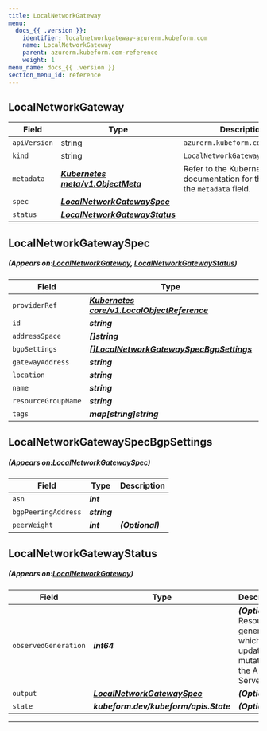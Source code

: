 ```yaml
---
title: LocalNetworkGateway
menu:
  docs_{{ .version }}:
    identifier: localnetworkgateway-azurerm.kubeform.com
    name: LocalNetworkGateway
    parent: azurerm.kubeform.com-reference
    weight: 1
menu_name: docs_{{ .version }}
section_menu_id: reference
---
```


## LocalNetworkGateway
| Field | Type | Description |
| ------ | ----- | ----------- |
| `apiVersion` | string | `azurerm.kubeform.com/v1alpha1` |
|    `kind` | string | `LocalNetworkGateway` |
| `metadata` | ***[Kubernetes meta/v1.ObjectMeta](https://kubernetes.io/docs/reference/generated/kubernetes-api/v1.13/#objectmeta-v1-meta)***|Refer to the Kubernetes API documentation for the fields of the `metadata` field.|
| `spec` | ***[LocalNetworkGatewaySpec](#LocalNetworkGatewaySpec)***||
| `status` | ***[LocalNetworkGatewayStatus](#LocalNetworkGatewayStatus)***||
## LocalNetworkGatewaySpec
##### (Appears on:[LocalNetworkGateway](#LocalNetworkGateway), [LocalNetworkGatewayStatus](#LocalNetworkGatewayStatus))
| Field | Type | Description |
| ------ | ----- | ----------- |
| `providerRef` | ***[Kubernetes core/v1.LocalObjectReference](https://kubernetes.io/docs/reference/generated/kubernetes-api/v1.13/#localobjectreference-v1-core)***||
| `id` | ***string***||
| `addressSpace` | ***[]string***||
| `bgpSettings` | ***[[]LocalNetworkGatewaySpecBgpSettings](#LocalNetworkGatewaySpecBgpSettings)***| ***(Optional)*** |
| `gatewayAddress` | ***string***||
| `location` | ***string***||
| `name` | ***string***||
| `resourceGroupName` | ***string***||
| `tags` | ***map[string]string***| ***(Optional)*** |
## LocalNetworkGatewaySpecBgpSettings
##### (Appears on:[LocalNetworkGatewaySpec](#LocalNetworkGatewaySpec))
| Field | Type | Description |
| ------ | ----- | ----------- |
| `asn` | ***int***||
| `bgpPeeringAddress` | ***string***||
| `peerWeight` | ***int***| ***(Optional)*** |
## LocalNetworkGatewayStatus
##### (Appears on:[LocalNetworkGateway](#LocalNetworkGateway))
| Field | Type | Description |
| ------ | ----- | ----------- |
| `observedGeneration` | ***int64***| ***(Optional)*** Resource generation, which is updated on mutation by the API Server.|
| `output` | ***[LocalNetworkGatewaySpec](#LocalNetworkGatewaySpec)***| ***(Optional)*** |
| `state` | ***kubeform.dev/kubeform/apis.State***| ***(Optional)*** |
---
